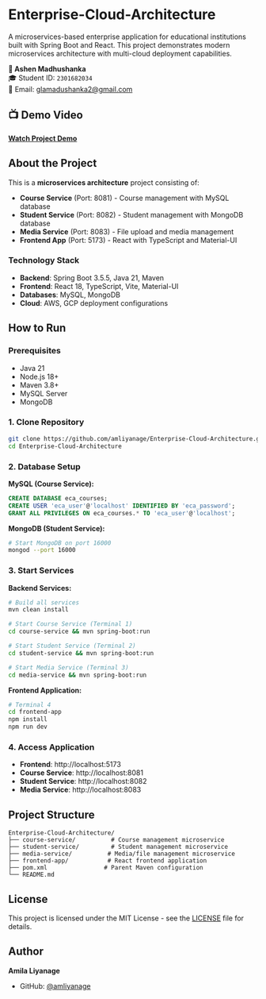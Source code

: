 # Enterprise-Cloud-Architecture

A microservices-based enterprise application for educational institutions built with Spring Boot and React. This project demonstrates modern microservices architecture with multi-cloud deployment capabilities.

<p align="left">
  <strong>👤 Ashen Madhushanka</strong><br>
  🎓 Student ID: <code>2301682034</code><br>
  📧 Email: <a href="mailto:glamadushanka2@gmail.com">glamadushanka2@gmail.com</a>
</p>

## 📺 Demo Video
[**Watch Project Demo**](https://drive.google.com/file/d/19LK3bsCWygUfFD8o2ze-xaaV9O7_jWJ7/view?usp=sharing)

## About the Project

This is a **microservices architecture** project consisting of:

- **Course Service** (Port: 8081) - Course management with MySQL database
- **Student Service** (Port: 8082) - Student management with MongoDB database
- **Media Service** (Port: 8083) - File upload and media management
- **Frontend App** (Port: 5173) - React with TypeScript and Material-UI

### Technology Stack
- **Backend**: Spring Boot 3.5.5, Java 21, Maven
- **Frontend**: React 18, TypeScript, Vite, Material-UI
- **Databases**: MySQL, MongoDB
- **Cloud**: AWS, GCP deployment configurations

## How to Run

### Prerequisites
- Java 21
- Node.js 18+
- Maven 3.8+
- MySQL Server
- MongoDB

### 1. Clone Repository
```bash
git clone https://github.com/amliyanage/Enterprise-Cloud-Architecture.git
cd Enterprise-Cloud-Architecture
```

### 2. Database Setup

**MySQL (Course Service):**
```sql
CREATE DATABASE eca_courses;
CREATE USER 'eca_user'@'localhost' IDENTIFIED BY 'eca_password';
GRANT ALL PRIVILEGES ON eca_courses.* TO 'eca_user'@'localhost';
```

**MongoDB (Student Service):**
```bash
# Start MongoDB on port 16000
mongod --port 16000
```

### 3. Start Services

**Backend Services:**
```bash
# Build all services
mvn clean install

# Start Course Service (Terminal 1)
cd course-service && mvn spring-boot:run

# Start Student Service (Terminal 2)  
cd student-service && mvn spring-boot:run

# Start Media Service (Terminal 3)
cd media-service && mvn spring-boot:run
```

**Frontend Application:**
```bash
# Terminal 4
cd frontend-app
npm install
npm run dev
```

### 4. Access Application
- **Frontend**: http://localhost:5173
- **Course Service**: http://localhost:8081
- **Student Service**: http://localhost:8082
- **Media Service**: http://localhost:8083

## Project Structure
```
Enterprise-Cloud-Architecture/
├── course-service/          # Course management microservice
├── student-service/         # Student management microservice
├── media-service/          # Media/file management microservice
├── frontend-app/           # React frontend application
├── pom.xml                # Parent Maven configuration
└── README.md
```

## License

This project is licensed under the MIT License - see the [LICENSE](LICENSE) file for details.

## Author

**Amila Liyanage**
- GitHub: [@amliyanage](https://github.com/amliyanage)